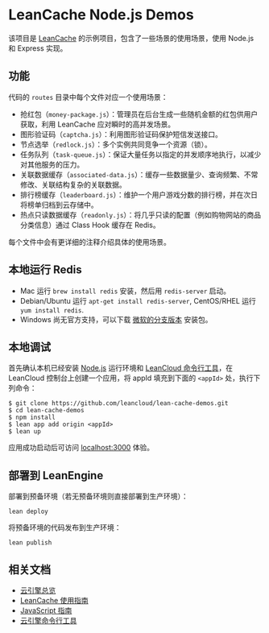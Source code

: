 # LeanCache Node.js Demos

该项目是 [LeanCache](https://leancloud.cn/docs/leancache_guide.html) 的示例项目，包含了一些场景的使用场景，使用 Node.js 和 Express 实现。

## 功能

代码的 `routes` 目录中每个文件对应一个使用场景：

* 抢红包（`money-package.js`）：管理员在后台生成一些随机金额的红包供用户获取，利用 LeanCache 应对瞬时的高并发场景。
* 图形验证码（`captcha.js`）：利用图形验证码保护短信发送接口。
* 节点选举（`redlock.js`）：多个实例共同竞争一个资源（锁）。
* 任务队列（`task-queue.js`）：保证大量任务以指定的并发顺序地执行，以减少对其他服务的压力。
* 关联数据缓存（`associated-data.js`）：缓存一些数据量少、查询频繁、不常修改、关联结构复杂的关联数据。
* 排行榜缓存（`leaderboard.js`）：维护一个用户游戏分数的排行榜，并在次日将榜单归档到云存储中。
* 热点只读数据缓存（`readonly.js`）：将几乎只读的配置（例如购物网站的商品分类信息）通过 Class Hook 缓存在 Redis。

每个文件中会有更详细的注释介绍具体的使用场景。

## 本地运行 Redis

* Mac 运行 `brew install redis` 安装，然后用 `redis-server` 启动。
* Debian/Ubuntu 运行 `apt-get install redis-server`, CentOS/RHEL 运行 `yum install redis`.
* Windows 尚无官方支持，可以下载 [微软的分支版本](https://github.com/MSOpenTech/redis/releases) 安装包。

## 本地调试

首先确认本机已经安装 [Node.js](http://nodejs.org/) 运行环境和 [LeanCloud 命令行工具](https://leancloud.cn/docs/leanengine_cli.html)，在 LeanCloud 控制台上创建一个应用，将 appId 填充到下面的 `<appId>` 处，执行下列命令：

```
$ git clone https://github.com/leancloud/lean-cache-demos.git
$ cd lean-cache-demos
$ npm install
$ lean app add origin <appId>
$ lean up
```

应用成功启动后可访问 [localhost:3000](http://localhost:3000) 体验。

## 部署到 LeanEngine

部署到预备环境（若无预备环境则直接部署到生产环境）：
```
lean deploy
```

将预备环境的代码发布到生产环境：
```
lean publish
```

## 相关文档

* [云引擎总览](https://leancloud.cn/docs/leanengine_overview.html)
* [LeanCache 使用指南](https://leancloud.cn/docs/leancache_guide.html)
* [JavaScript 指南](https://leancloud.cn/docs/leanstorage_guide-js.html)
* [云引擎命令行工具](https://leancloud.cn/docs/leanengine_cli.html)
